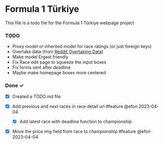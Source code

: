 # Formula 1 Türkiye
This file is a todo file for the Formula 1 Türkiye webpage project

### TODO
- Proxy model or inherited model for race ratings (or just foreign keys)
- Overtake data (from [Reddit Overtaking Data](https://www.reddit.com/r/formula1/comments/nf4jkq/f1_overtaking_database_19942020/))
- Make model Ergast friendly
- Fix Race edit page to squeeze the input boxes
- Fix forms sent after deadline
- Maybe make homepage boxes more centered

### Done ✓
- [x] Created a TODO.md file  
- [x] Add previous and next races in race detail url #feature @efon 2023-04-04  
  - [x] Add latest race with deadline function to championship
- [x] Move the price img field from race to championship #feature @efon 2023-04-04  


